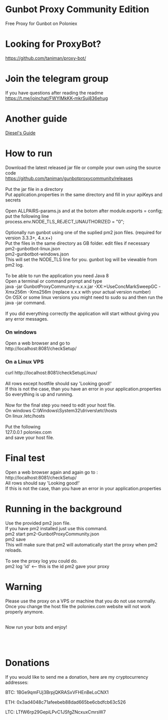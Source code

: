 # Gunbot Proxy Community Edition
Free Proxy for Gunbot on Poloniex
<br />

# Looking for ProxyBot?
https://github.com/taniman/proxy-bot/

# Join the telegram group
If you have questions after reading the readme
https://t.me/joinchat/FWYlMkKK-mkrSuj836ehug

# Another guide
<a href="https://gunthy.org/index.php?topic=570.msg3080#msg3080">Diesel's Guide</a>

# How to run
Download the latest released jar file or compile your own using the source code <br />
https://github.com/taniman/gunbotproxycommunity/releases <br />
<br />
Put the jar file in a directory <br />
Put application.properties in the same directory and fill in your apiKeys and secrets <br />
<br />
Open ALLPAIRS-params.js and at the botom after module.exports = config; put the following line <br />
process.env.NODE_TLS_REJECT_UNAUTHORIZED = "0";<br />
<br />
Optionally run gunbot using one of the suplied pm2 json files. (required for version 3.3.3+, 4.x.x+)<br />
Put the files in the same directory as GB folder. edit files if necessary<br />
pm2-gunbotbot-linux.json <br />
pm2-gunbotbot-windows.json <br />
This will set the NODE_TLS line for you. gunbot log will be viewable from pm2 log. <br />
<br />
To be able to run the application you need Java 8 <br />
Open a terminal or command prompt and type <br />
java -jar GunbotProxyCommunity-x.x.x.jar -XX:+UseConcMarkSweepGC -Xmx256m -Xms256m  (replace x.x.x with your actual version number)<br />
On OSX or some linux versions you might need to sudo su and then run the java -jar command.<br />
<br />
If you did everything correctly the application will start without giving you any error messages.

### On windows
Open a web browser and go to <br />
http://localhost:8081/checkSetup/

### On a Linux VPS
curl http://localhost:8081/checkSetupLinux/ <br />
<br />
All rows except hostfile should say 'Looking good!'<br />
If this is not the case, than you have an error in your application.properties <br />
So everything is up and running. <br />
<br />
Now for the final step you need to edit your host file. <br />
On windows C:\Windows\System32\drivers\etc\hosts <br />
On linux /etc/hosts <br />
<br />
Put the following <br />
127.0.0.1	poloniex.com <br />
and save your host file.<br />

# Final test
Open a web browser again and again go to : <br />
http://localhost:8081/checkSetup/ <br />
All rows should say 'Looking good!' <br />
If this is not the case, than you have an error in your application.properties <br />

# Running in the background
Use the provided pm2 json file.<br />
If you have pm2 installed just use this command.<br />
pm2 start pm2-GunbotProxyCommunity.json <br />
pm2 save <br />
This will make sure that pm2 will automatically start the proxy when pm2 reloads. <br />
<br />
To see the proxy log you could do. <br />
pm2 log 'id' <-- this is the id pm2 gave your proxy

# Warning
Please use the proxy on a VPS or machine that you do not use normally. <br />
Once you change the host file the poloniex.com website will not work properly anymore. <br />
<br />

Now run your bots and enjoy!

<br />
<br />

# Donations
If you would like to send me a donation, here are my cryptocurrency addresses:

BTC: 1BGe9qmFUj3BrpjQKRASxVFHEnBeLoCNX1

ETH: 0x3ad4048c71afeebeb88dad665be6cbdfcb63c526

LTC: LTfW6rp29GepiLPvC1JSfgZNcxuxCmrsW7

